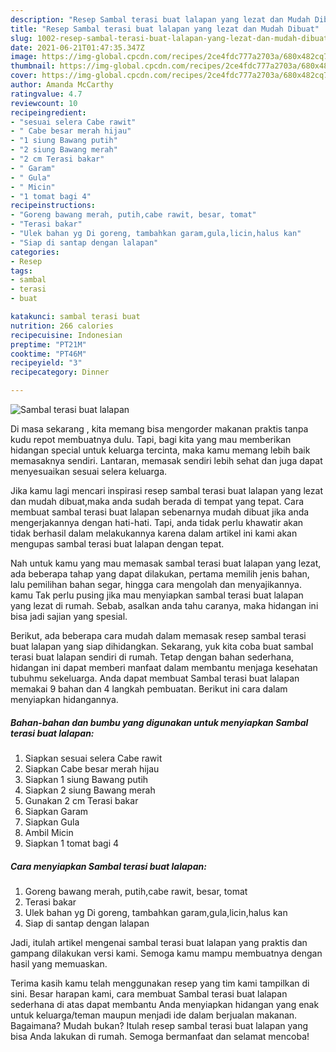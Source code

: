 ```yaml
---
description: "Resep Sambal terasi buat lalapan yang lezat dan Mudah Dibuat"
title: "Resep Sambal terasi buat lalapan yang lezat dan Mudah Dibuat"
slug: 1002-resep-sambal-terasi-buat-lalapan-yang-lezat-dan-mudah-dibuat
date: 2021-06-21T01:47:35.347Z
image: https://img-global.cpcdn.com/recipes/2ce4fdc777a2703a/680x482cq70/sambal-terasi-buat-lalapan-foto-resep-utama.jpg
thumbnail: https://img-global.cpcdn.com/recipes/2ce4fdc777a2703a/680x482cq70/sambal-terasi-buat-lalapan-foto-resep-utama.jpg
cover: https://img-global.cpcdn.com/recipes/2ce4fdc777a2703a/680x482cq70/sambal-terasi-buat-lalapan-foto-resep-utama.jpg
author: Amanda McCarthy
ratingvalue: 4.7
reviewcount: 10
recipeingredient:
- "sesuai selera Cabe rawit"
- " Cabe besar merah hijau"
- "1 siung Bawang putih"
- "2 siung Bawang merah"
- "2 cm Terasi bakar"
- " Garam"
- " Gula"
- " Micin"
- "1 tomat bagi 4"
recipeinstructions:
- "Goreng bawang merah, putih,cabe rawit, besar, tomat"
- "Terasi bakar"
- "Ulek bahan yg Di goreng, tambahkan garam,gula,licin,halus kan"
- "Siap di santap dengan lalapan"
categories:
- Resep
tags:
- sambal
- terasi
- buat

katakunci: sambal terasi buat 
nutrition: 266 calories
recipecuisine: Indonesian
preptime: "PT21M"
cooktime: "PT46M"
recipeyield: "3"
recipecategory: Dinner

---
```



![Sambal terasi buat lalapan](https://img-global.cpcdn.com/recipes/2ce4fdc777a2703a/680x482cq70/sambal-terasi-buat-lalapan-foto-resep-utama.jpg)

Di masa  sekarang , kita memang bisa mengorder makanan praktis tanpa kudu repot membuatnya dulu. Tapi, bagi kita yang mau memberikan hidangan special untuk keluarga tercinta, maka kamu memang lebih baik memasaknya sendiri. Lantaran, memasak sendiri lebih sehat dan juga dapat menyesuaikan sesuai selera keluarga.

Jika kamu lagi mencari inspirasi resep sambal terasi buat lalapan yang lezat dan mudah dibuat,maka anda sudah berada di tempat yang tepat. Cara membuat sambal terasi buat lalapan  sebenarnya mudah dibuat jika anda mengerjakannya dengan hati-hati. Tapi, anda tidak perlu khawatir akan tidak berhasil dalam melakukannya 
karena dalam artikel ini kami akan mengupas sambal terasi buat lalapan dengan tepat.  



Nah untuk kamu yang mau memasak sambal terasi buat lalapan yang lezat, ada beberapa tahap yang dapat dilakukan, pertama memilih jenis bahan, lalu pemilihan bahan segar, hingga cara mengolah dan menyajikannya. kamu Tak perlu pusing jika mau menyiapkan sambal terasi buat lalapan yang lezat di rumah. Sebab, asalkan anda  tahu caranya, maka hidangan ini bisa jadi sajian yang spesial.

Berikut, ada beberapa cara mudah dalam memasak resep sambal terasi buat lalapan yang siap dihidangkan. Sekarang, yuk kita coba buat sambal terasi buat lalapan sendiri di rumah. Tetap dengan bahan sederhana, hidangan ini dapat memberi manfaat dalam membantu menjaga kesehatan tubuhmu sekeluarga. Anda dapat membuat Sambal terasi buat lalapan memakai 9 bahan dan 4 langkah pembuatan. Berikut ini cara dalam menyiapkan hidangannya.

<!--inarticleads1-->

##### Bahan-bahan dan bumbu yang digunakan untuk menyiapkan Sambal terasi buat lalapan:

1. Siapkan sesuai selera Cabe rawit
1. Siapkan  Cabe besar merah hijau
1. Siapkan 1 siung Bawang putih
1. Siapkan 2 siung Bawang merah
1. Gunakan 2 cm Terasi bakar
1. Siapkan  Garam
1. Siapkan  Gula
1. Ambil  Micin
1. Siapkan 1 tomat bagi 4




<!--inarticleads2-->

##### Cara menyiapkan Sambal terasi buat lalapan:

1. Goreng bawang merah, putih,cabe rawit, besar, tomat
1. Terasi bakar
1. Ulek bahan yg Di goreng, tambahkan garam,gula,licin,halus kan
1. Siap di santap dengan lalapan




Jadi, itulah artikel mengenai  sambal terasi buat lalapan  yang praktis dan gampang dilakukan versi kami. Semoga kamu mampu membuatnya dengan hasil yang memuaskan. 

Terima kasih kamu telah menggunakan resep yang tim kami tampilkan di sini. Besar harapan kami, cara membuat  Sambal terasi buat lalapan sederhana di atas dapat membantu Anda menyiapkan hidangan yang enak untuk keluarga/teman maupun menjadi ide dalam berjualan makanan. Bagaimana? Mudah bukan? Itulah resep sambal terasi buat lalapan yang bisa Anda lakukan di rumah. Semoga bermanfaat dan selamat mencoba!

